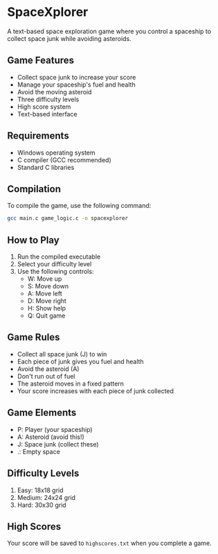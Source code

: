 # SpaceXplorer

A text-based space exploration game where you control a spaceship to collect space junk while avoiding asteroids.

## Game Features

- Collect space junk to increase your score
- Manage your spaceship's fuel and health
- Avoid the moving asteroid
- Three difficulty levels
- High score system
- Text-based interface

## Requirements

- Windows operating system
- C compiler (GCC recommended)
- Standard C libraries

## Compilation

To compile the game, use the following command:

```bash
gcc main.c game_logic.c -o spacexplorer
```

## How to Play

1. Run the compiled executable
2. Select your difficulty level
3. Use the following controls:
   - W: Move up
   - S: Move down
   - A: Move left
   - D: Move right
   - H: Show help
   - Q: Quit game

## Game Rules

- Collect all space junk (J) to win
- Each piece of junk gives you fuel and health
- Avoid the asteroid (A)
- Don't run out of fuel
- The asteroid moves in a fixed pattern
- Your score increases with each piece of junk collected

## Game Elements

- P: Player (your spaceship)
- A: Asteroid (avoid this!)
- J: Space junk (collect these)
- .: Empty space

## Difficulty Levels

1. Easy: 18x18 grid
2. Medium: 24x24 grid
3. Hard: 30x30 grid

## High Scores

Your score will be saved to `highscores.txt` when you complete a game. 